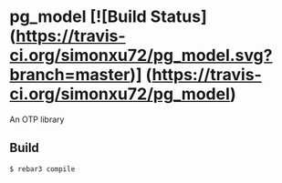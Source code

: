 pg_model [![Build Status]
(https://travis-ci.org/simonxu72/pg_model.svg?branch=master)]
(https://travis-ci.org/simonxu72/pg_model)
=====

An OTP library

Build
-----

    $ rebar3 compile
